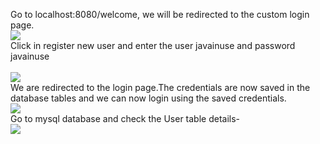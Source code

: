 Go to localhost:8080/welcome, we will be redirected to the custom login page. 
<br/>
<img src="https://www.javainuse.com/boot-42_1.jpg"/>
<br/>
Click in register new user and enter the user javainuse  and password javainuse  
<br/>
<img src="https://www.javainuse.com/boot-42_2.jpg"/>
<br/>
We are redirected to the login page.The credentials are now saved in the database tables and we can now login using the saved credentials. 
<br/>
<img src="https://www.javainuse.com/boot-42_4.jpg"/>
<br/>
Go to mysql database and check the User table details- 
<br/>
<img src="https://www.javainuse.com/boot-43_1.jpg"/>
